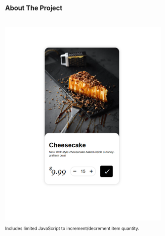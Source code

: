 ## About The Project

<br/>

![Ecommerce Card Item Screenshot](/project-image.png?raw=true)

Includes limited JavaScript to increment/decrement item quantity.
